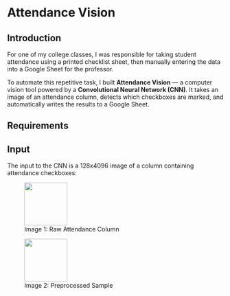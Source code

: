 # Attendance Vision

## Introduction

For one of my college classes, I was responsible for taking student attendance using a printed checklist sheet, then manually entering the data into a Google Sheet for the professor.

To automate this repetitive task, I built **Attendance Vision** — a computer vision tool powered by a **Convolutional Neural Network (CNN)**. It takes an image of an attendance column, detects which checkboxes are marked, and automatically writes the results to a Google Sheet.

## Requirements


## Input
The input to the CNN is a 128x4096 image of a column containing attendance checkboxes:

<p align="center">
  <figure>
    <img src="https://github.com/user-attachments/assets/720de306-af1f-4197-99b6-4cf9680d60e5" width="100"/>
    <figcaption>Image 1: Raw Attendance Column</figcaption>
  </figure>
  <figure>
    <img src="https://github.com/user-attachments/assets/f62f871a-ac5b-49f6-a116-59f781e8d061" width="100"/>
    <figcaption>Image 2: Preprocessed Sample</figcaption>
  </figure>
</p>

